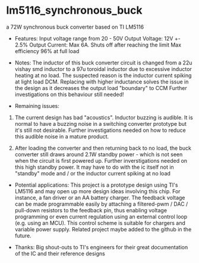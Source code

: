 # lm5116_synchronous_buck
a 72W synchronous buck converter based on TI LM5116

- Features:
Input voltage range from 20 - 50V
Output Voltage: 12V    +- 2.5%
Output Current: Max 6A. Shuts off after reaching the limit
Max efficiency 96% at full load

- Notes:
The inductor of this buck converter circuit is changed from a 22u vishay smd inductor to a 97u toroidal inductor due to excessive inductor heating at no load.
The suspected reason is the inductor current spiking at light load DCM. 
Replacing with higher inductance solves the issue in the design as it decreases the output load "boundary" to CCM
Further investigations on this behaviour still needed!

- Remaining issues:
1. The current design has bad "acoustics". Inductor buzzing is audible. It is normal to have a buzzing noise in a switching converter prototype but it's still not
desirable. Further investigations needed on how to reduce this audible noise in a mature product.

2. After loading the converter and then returning back to no load, the buck converter still draws around 2.1W standby power - which is not seen when the circuit is first
powered up. Further inverstigations needed on this high standby power. It may have to do with the ic itself not in "standby" mode and / or the inductor current spiking
at no load

- Potential applications:
This project is a prototype design using TI's LM5116 and may open up more design ideas involving this chip. For instance, a fan driver or an AA battery charger.
The feedback voltage can be made programmable easily by attaching a filtered-pwm / DAC / pull-down resistors to the feedback pin, thus enabling voltage programming
or even current regulation using an external control loop (e.g. using an MCU). This control scheme is suitable for chargers and variable power supply. Related project 
maybe added to the github in the future.

- Thanks:
Big shout-outs to TI's engineers for their great documentation of the IC and their reference designs
